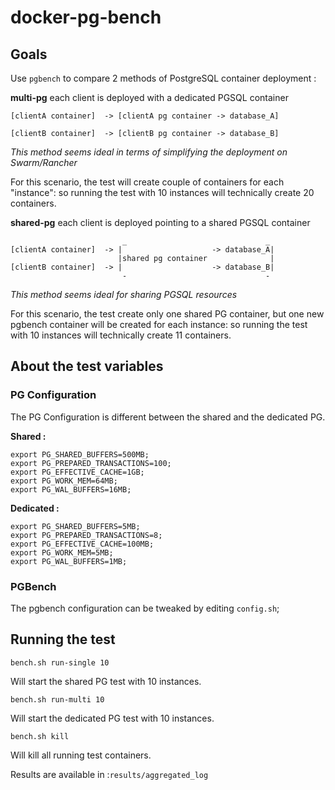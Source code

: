 # docker-pg-bench

## Goals

Use `pgbench` to compare 2 methods of PostgreSQL container deployment :

**multi-pg** each client is deployed with a dedicated PGSQL container

    [clientA container]  -> [clientA pg container -> database_A]
     
    [clientB container]  -> [clientB pg container -> database_B] 

*This method seems ideal in terms of simplifying the deployment on Swarm/Rancher*

For this scenario, the test will create couple of containers for each "instance": so running the test with 10 instances will technically create 20 containers.


**shared-pg** each client is deployed pointing to a shared PGSQL container
 
                             _                               _
    [clientA container]  -> |                    -> database_A|
                            |shared pg container              |
    [clientB container]  -> |                    -> database_B|
                             -                               -

*This method seems ideal for sharing PGSQL resources*

For this scenario, the test create only one shared PG container, but one new pgbench container will be created for each instance: so running the test with 10 instances will technically create 11 containers.

## About the test variables

### PG Configuration

The PG Configuration is different between the shared and the dedicated PG.

**Shared :**

    export PG_SHARED_BUFFERS=500MB;
    export PG_PREPARED_TRANSACTIONS=100;
    export PG_EFFECTIVE_CACHE=1GB;
    export PG_WORK_MEM=64MB;
    export PG_WAL_BUFFERS=16MB;   

**Dedicated :**

    export PG_SHARED_BUFFERS=5MB;
    export PG_PREPARED_TRANSACTIONS=8;
    export PG_EFFECTIVE_CACHE=100MB;
    export PG_WORK_MEM=5MB;
    export PG_WAL_BUFFERS=1MB;  

### PGBench

The pgbench configuration can be tweaked by editing `config.sh`;


## Running the test

    bench.sh run-single 10 

Will start the shared PG test with 10 instances.

    bench.sh run-multi 10 

Will start the dedicated PG test with 10 instances.

    bench.sh kill 

Will kill all running test containers.


Results are available in :`results/aggregated_log`




